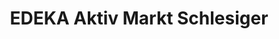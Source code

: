 ---
title: "EDEKA Aktiv Markt Schlesiger"
url: /blumberg/edeka-aktiv-markt-schlesiger/
shop: Supermarkt
---